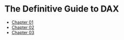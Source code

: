# The Definitive Guide to DAX

* [Chapter 01](https://github.com/orosolin2/power-bi/blob/main/Book%20The%20Definitive%20Guide%20to%20DAX/chapter-01.md)
* [Chapter 02](https://github.com/orosolin2/power-bi/blob/main/Book%20The%20Definitive%20Guide%20to%20DAX/chapter-03.md)
* [Chapter 03](https://github.com/orosolin2/power-bi/blob/main/Book%20The%20Definitive%20Guide%20to%20DAX/chapter-03.md)
